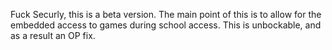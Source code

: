 Fuck Securly, this is a beta version. The main point of this is to allow for the embedded access to games during school access. This is unbockable, and as a result an OP fix. 
